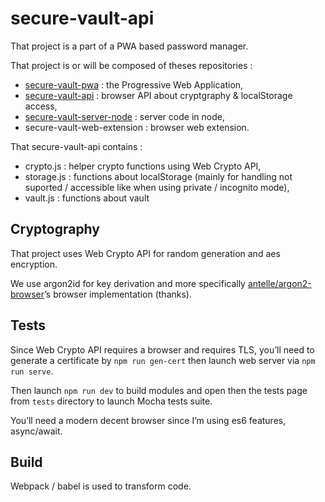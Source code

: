 # secure-vault-api

That project is a part of a PWA based password manager.

That project is or will be composed of theses repositories :

- [secure-vault-pwa](https://github.com/paulgreg/secure-vault-pwa) : the Progressive Web Application,
- [secure-vault-api](https://github.com/paulgreg/secure-vault-api) : browser API about cryptgraphy & localStorage access,
- [secure-vault-server-node](https://github.com/paulgreg/secure-vault-server-node) : server code in node,
- secure-vault-web-extension : browser web extension.

That secure-vault-api contains :

- crypto.js : helper crypto functions using Web Crypto API,
- storage.js : functions about localStorage (mainly for handling not suported / accessible like when using private / incognito mode),
- vault.js : functions about vault

## Cryptography

That project uses Web Crypto API for random generation and aes encryption.

We use argon2id for key derivation and more specifically [antelle/argon2-browser](https://github.com/antelle/argon2-browser/)’s browser implementation (thanks).

## Tests

Since Web Crypto API requires a browser and requires TLS, you’ll need to generate a certificate by `npm run gen-cert` then launch web server via `npm run serve`.

Then launch `npm run dev` to build modules and open then the tests page from `tests` directory to launch Mocha tests suite.

You’ll need a modern decent browser since I’m using es6 features, async/await.

## Build

Webpack / babel is used to transform code.
